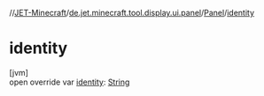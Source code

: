 //[JET-Minecraft](../../../index.md)/[de.jet.minecraft.tool.display.ui.panel](../index.md)/[Panel](index.md)/[identity](identity.md)

# identity

[jvm]\
open override var [identity](identity.md): [String](https://kotlinlang.org/api/latest/jvm/stdlib/kotlin/-string/index.html)
